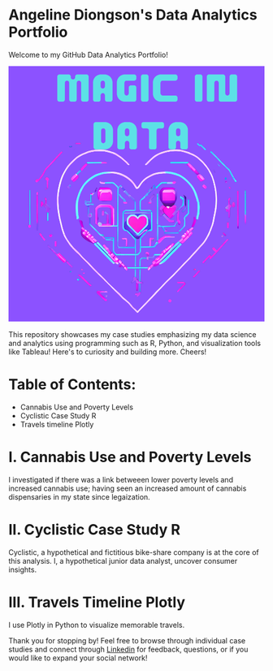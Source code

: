 # Angeline Diongson's Data Analytics Portfolio 

Welcome to my GitHub Data Analytics Portfolio! 

![Angy's Portfolio](adiongson-portfolio)


This repository showcases my case studies emphasizing my data science and analytics using programming such as R, Python, and visualization tools like Tableau! Here's to curiosity and building more. Cheers!


# Table of Contents:
 - Cannabis Use and Poverty Levels
 - Cyclistic Case Study R
 - Travels timeline Plotly

# I. Cannabis Use and Poverty Levels
 I investigated if there was a link betweeen lower poverty levels and increased cannabis use; having seen an increased amount of cannabis dispensaries in my state since legaization.
 
# II. Cyclistic Case Study R
  Cyclistic, a hypothetical and fictitious bike-share company is at the core of this analysis. I, a hypothetical junior data analyst, uncover consumer insights.

# III. Travels Timeline Plotly
I use Plotly in Python to visualize memorable travels.

Thank you for stopping by! Feel free to browse through individual case studies and connect through  [Linkedin](https://www.linkedin.com/in/angeline-diongson-6190821a6/) for feedback, questions, or if you would like to expand your social network!
